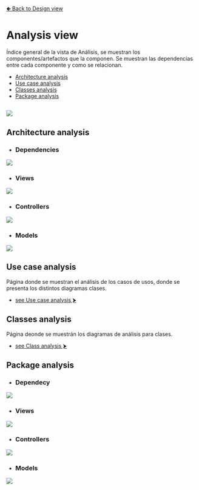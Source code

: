 [🢀 Back to Design view](./design-view.md)

# Analysis view <a id="analysis-view"></a>
Índice general de la vista de Análisis, se muestran los componentes/artefactos que la componen.
Se muestran las dependencias entre cada componente y como se relacionan.

- [Architecture analysis](#architecture-analysis)
- [Use case analysis](#use-case-analysis)
- [Classes analysis](#classes-analysis)
- [Package analysis](#package-analysis)

![](../out/DesignView/AnalysisView/AnalysisView.png)
---


## Architecture analysis <a id="architecture-analysis"></a>

* ### Dependencies
![](../out/DesignView/AnalysisView/ArchitectureAnalysis/ArchitectureAnalysis-0.png)

* ### Views
![](../out/DesignView/AnalysisView/ArchitectureAnalysis/ArchitectureAnalysis-1.png)

* ### Controllers
![](../out/DesignView/AnalysisView/ArchitectureAnalysis/ArchitectureAnalysis-2.png)

* ### Models
![](../out/DesignView/AnalysisView/ArchitectureAnalysis/ArchitectureAnalysis-3.png)


## Use case analysis <a id="use-case-analysis"></a>

Página donde se muestran el análisis de los casos de usos, donde se presenta los distintos diagramas clases.
* [see Use case analysis ⮞](./analysis-view.usecase.md)


## Classes analysis <a id="classes-analysis"></a>

Página deonde se muestrán los diagramas de análisis para clases.
* [see Class analysis ⮞](./analysis-view.class.md)


## Package analysis <a id="package-analysis"></a>

* ### Dependecy
![](../out/DesignView/AnalysisView/PackageAnalysis/PackageAnalysis-page1.png)

* ### Views
![](../out/DesignView/AnalysisView/PackageAnalysis/PackageAnalysis-page2.png)

* ### Controllers
![](../out/DesignView/AnalysisView/PackageAnalysis/PackageAnalysis-page3.png)

* ### Models
![](../out/DesignView/AnalysisView/PackageAnalysis/PackageAnalysis-page4.png)
